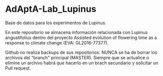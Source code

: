 # AdAptA-Lab_Lupinus

Base de datos para los experimentos de Lupinus.

En este repositorio se almacena información relacionada con Lupinus angustifolius dentro del proyecto Assisted evolution of flowering time as a response to climate change (EVA: GL2016-77377).

Github no realiza backups de sus repositorios. NUNCA se ha de borrar los archivos del "branch" principal (MASTER).
Siempre que se actualice o elimine un archivo habrá que hacerlo en un brach secundario y solicitar un Pull request.
